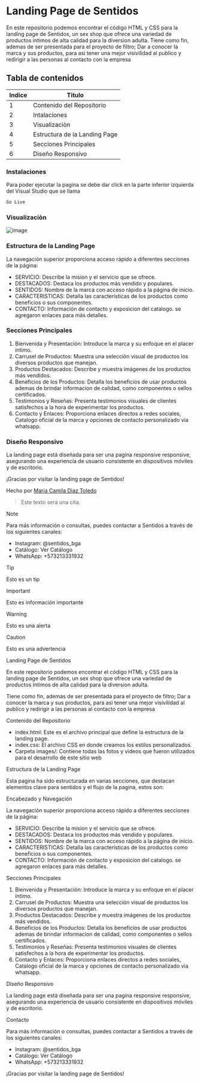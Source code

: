 # Landing Page de Sentidos
En este repositorio podemos encontrar el código HTML y CSS para la landing page de Sentidos, un sex shop que ofrece una variedad de productos íntimos de alta calidad para la diversion adulta.
Tiene como fin, ademas de ser presentada para el proyecto de filtro; Dar a conocer la marca y sus productos, para asi tener una mejor visivilidad al publico y redirigir a las personas al contacto con la empresa


## Tabla de contenidos
| Indice | Titulo  |
|--|--|
| 1 | Contenido del Repositorio|
| 2 | Intalaciones |
| 3 | Visualizaciòn  |
| 4 | Estructura de la Landing Page |
| 5 | Secciones Principales |
| 6 | Diseño Responsivo |


### Instalaciones 
Para poder ejecutar la pagina se debe dar click en la parte inferior izquierda del Visual Studio que se llama

```bash
Go Live
```

### Visualizaciòn
![image](https://github.com/user-attachments/assets/23dec902-78e1-459f-bb8b-6564909b4307)


### Estructura de la Landing Page 
La navegación superior proporciona acceso rápido a diferentes secciones de la página:

- SERVICIO: Describe la mision y el servicio que se ofrece.
- DESTACADOS: Destaca los productos más vendido y populares.
- SENTIDOS: Nombre de la marca con acceso rápido a la página de inicio.
- CARACTERISTICAS: Detalla las características de los productos como   beneficios o sus componentes.
- CONTACTO: Información de contacto y exposicion del catalogo. se agregaron enlaces para más detalles.

### Secciones Principales

1. Bienvenida y Presentación: Introduce la marca y su enfoque en el placer íntimo.
2. Carrusel de Productos: Muestra una selección visual de productos los diversos productos que manejan.
3. Productos Destacados: Describe y muestra imágenes de los productos más vendidos.
4. Beneficios de los Productos: Detalla los beneficios de usar productos ademas de brindar informacion de calidad, como componentes  o sellos certificados.
5. Testimonios y Reseñas: Presenta testimonios visuales de clientes satisfechos a la hora de experimentar los productos.
6. Contacto y Enlaces: Proporciona enlaces directos a redes sociales, Catalogo oficial de la marca y opciones de contacto personalizado via whatsapp.

### Diseño Responsivo

La landing page está diseñada para ser una pagina responsive responsive, asegurando una experiencia de usuario consistente en dispositivos móviles y de escritorio.

¡Gracias por visitar la landing page de Sentidos!

Hecho por [Maria Camila Dìaz Toledo](https://github.com/CamilaDiazToledo)

>Este texto será una cita.

> [!NOTE]
>Para más información o consultas, puedes contactar a Sentidos a través de los siguientes canales:

- Instagram: @sentidos_bga
- Catálogo: Ver Catálogo
- WhatsApp: +573213331932

> [!TIP]
> Esto es un tip

> [!IMPORTANT]  
> Esto es información importante

> [!WARNING]  
> Esto es una alerta

> [!CAUTION]
> Esto es una advertencia





Landing Page de Sentidos

En este repositorio podemos encontrar el código HTML y CSS para la landing page de Sentidos, un sex shop que ofrece una variedad de productos íntimos de alta calidad para la diversion adulta.

Tiene como fin, ademas de ser presentada para el proyecto de filtro; Dar a conocer la marca y sus productos, para asi tener una mejor visivilidad al publico y redirigir a las personas al contacto con la empresa

Contenido del Repositorio

- index.html: Este es el archivo principal que define la estructura de la landing page.
- index.css: El archivo CSS en donde creamos los estilos personalizados.
- Carpeta images/: Contiene todas las fotos y videos que fueron utilizados para el desarrollo de este sitio web

Estructura de la Landing Page

Esta pagina ha sido estructurada en varias secciones, que destacan elementos clave para sentidos y el flujo de la pagina, estos son:

Encabezado y Navegación

La navegación superior proporciona acceso rápido a diferentes secciones de la página:

- SERVICIO: Describe la mision y el servicio que se ofrece.
- DESTACADOS: Destaca los productos más vendido y populares.
- SENTIDOS: Nombre de la marca con acceso rápido a la página de inicio.
- CARACTERISTICAS: Detalla las características de los productos como   beneficios o sus componentes.
- CONTACTO: Información de contacto y exposicion del catalogo. se agregaron enlaces para más detalles.

Secciones Principales

1. Bienvenida y Presentación: Introduce la marca y su enfoque en el placer íntimo.
2. Carrusel de Productos: Muestra una selección visual de productos los diversos productos que manejan.
3. Productos Destacados: Describe y muestra imágenes de los productos más vendidos.
4. Beneficios de los Productos: Detalla los beneficios de usar productos ademas de brindar informacion de calidad, como componentes  o sellos certificados.
5. Testimonios y Reseñas: Presenta testimonios visuales de clientes satisfechos a la hora de experimentar los productos.
6. Contacto y Enlaces: Proporciona enlaces directos a redes sociales, Catalogo oficial de la marca y opciones de contacto personalizado via whatsapp.

Diseño Responsivo

La landing page está diseñada para ser una pagina responsive responsive, asegurando una experiencia de usuario consistente en dispositivos móviles y de escritorio.



Contacto

Para más información o consultas, puedes contactar a Sentidos a través de los siguientes canales:

- Instagram: @sentidos_bga
- Catálogo: Ver Catálogo
- WhatsApp: +573213331932

¡Gracias por visitar la landing page de Sentidos!
